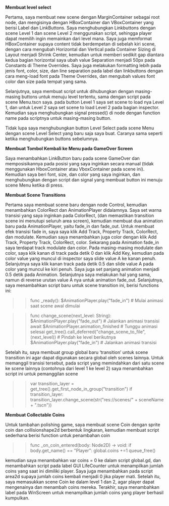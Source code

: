 **Membuat level select**

Pertama, saya membuat new scene dengan MarginContainer sebagai root node, dan mengisinya dengan HBoxContainer dan VBoxContainer yang berisi Label dan LinkButtons. Saya menghubungkan Linkbuttons dengan scene Level 1 dan scene Level 2 menggunakan script, sehingga player dapat memilih ingin memainkan dari level mana. Saya juga memformat HBoxContainer supaya content tidak berdempetan di sebelah kiri scene, dengan cara mengubah Horizontal dan Vertical pada Container Sizing di Layout menjadi Shrink Center, kemudian untuk memberi sedikit gap diantara kedua bagian horizontal saya ubah value Separation menjadi 50px pada Constants di Theme Overrides. Saya juga melakukan formatting lebih pada jenis font, color, size, dan line separation pada label dan linkbuttons dengan cara meng-load font pada Theme Overrides, dan mengubah values font color dan size pada tempat yang sama.

Selanjutnya, saya membuat script untuk dihubungkan dengan masing-masing buttons untuk menuju level tertentu, sama dengan script pada scene Menu.tscn saya. pada button Level 1 saya set scene to load nya Level 1, dan untuk Level 2 saya set scene to load Level 2 pada bagian inspector. Kemudian saya menghubungkan signal pressed() di node dengan function name pada scriptnya untuk masing-masing button.

Tidak lupa saya menghubungkan button Level Select pada scene Menu dengan scene Level Select yang baru saja saya buat. Caranya sama seperti ketika menghubungkan buttons sebelumnya.

**Membuat Tombol Kembali ke Menu pada GameOver Screen**

Saya menambahkan LinkButton baru pada scene GameOver dan memposisikannya pada posisi yang saya inginkan secara manual (tidak menggunakan HboxContainer atau VboxContainer pada scene ini). Kemudian saya beri font, size, dan color yang saya inginkan, dan menghubungkan dengan script dan signal yang membuat button ini menuju scene Menu ketika di press.

**Membuat Scene Transitions**

Pertama saya membuat scene baru dengan node Control, kemudian menambahkan ColorRect dan AnimationPlayer didalamnya. Saya set warna transisi yang saya inginkan pada ColorRect, (dan memastikan transition scene ini menutupi seluruh area screen), kemudian membuat dua animation baru pada AnimationPlayer, yaitu fade_in dan fade_out. Untuk membuat efek transisi fade in, saya saya klik Add Track, Property Track, ColorRect, dan modulate. Kemudian saya menambahkan juga color dengan klik Add Track, Property Track, ColorRect, color. Sekarang pada Animation fade_in saya terdapat track modulate dan color. Pada masing-masing modulate dan color, saya klik kanan di track pada detik 0 dan klik Add Key, kemudian pada color value yang muncul di inspector saya slide value A ke kanan penuh. Selanjutnya saya klik kanan track pada detik 0.5 dan slide value A pada color yang muncul ke kiri penuh. Saya juga set panjang animation menjadi 0.5 detik pada Animation. Selanjutnya saya melakukan hal yang sama, namun di reverse urutan value A nya untuk animation fade_out.
Selanjutnya, saya menambahkan script baru untuk scene transition ini, berisi functions ini:
>>func _ready():
	$AnimationPlayer.play("fade_in")  # Mulai animasi saat scene awal dimulai

>>func change_scene(next_level: String):
	$AnimationPlayer.play("fade_out")  # Jalankan animasi transisi
	await $AnimationPlayer.animation_finished  # Tunggu animasi selesai
	get_tree().call_deferred("change_scene_to_file",(next_level))  # Pindah ke level berikutnya
	$AnimationPlayer.play("fade_in")  # Jalankan animasi transisi

Setelah itu, saya membuat group global baru ‘transition’ untuk scene transition ini agar dapat digunakan secara global oleh scenes lainnya. Untuk memanggil transisi tersebut, pada script yang memindahkan dari satu scene ke scene lainnya (contohnya dari level 1 ke level 2) saya menambahkan script ini untuk pemanggilan scene 
>>var transition_layer = get_tree().get_first_node_in_group("transition")
			if transition_layer:
				transition_layer.change_scene(str("res://scenes/" + sceneName + ".tscn"))

**Membuat Collectable Coins**

Untuk tambahan polishing game, saya membuat scene Coin dengan sprite coin dan collisionshape2d berbentuk lingkaran, kemudian membuat script sederhana berisi function untuk penambahan coin
>>func _on_coin_entered(body: Node2D) -> void:
	if body.get_name() == "Player":
		global.coins +=1
		queue_free()

kemudian saya menambahkan var coins = 0 ke dalam script global.gd, dan menambahkan script pada label GUI LifeCounter untuk menampilkan jumlah coins yang saat ini dimiliki player. Saya juga menambahkan pada script area2d supaya jumlah coins kembali menjadi 0 jika player mati. Setelah itu, saya memasukkan scene Coin ke dalam level 1 dan 2, agar player dapat mengenainya dan menambah coins mereka. Terakhir, saya menambahkan label pada WinScreen untuk menampilkan jumlah coins yang player berhasil kumpulkan.

